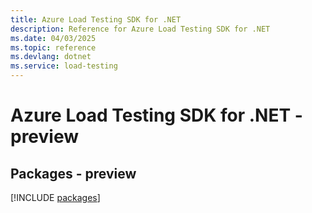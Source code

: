 ```yaml
---
title: Azure Load Testing SDK for .NET
description: Reference for Azure Load Testing SDK for .NET
ms.date: 04/03/2025
ms.topic: reference
ms.devlang: dotnet
ms.service: load-testing
---
```

# Azure Load Testing SDK for .NET - preview
## Packages - preview
[!INCLUDE [packages](load-testing-index.md)]